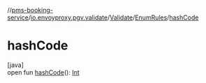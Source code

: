 //[pms-booking-service](../../../../index.md)/[io.envoyproxy.pgv.validate](../../index.md)/[Validate](../index.md)/[EnumRules](index.md)/[hashCode](hash-code.md)

# hashCode

[java]\
open fun [hashCode](hash-code.md)(): [Int](https://kotlinlang.org/api/core/kotlin-stdlib/kotlin/-int/index.html)